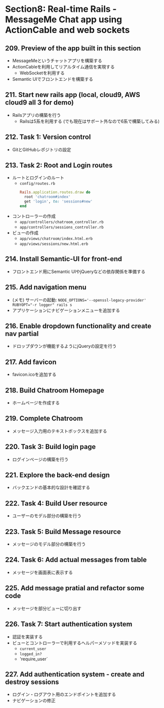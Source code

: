 # Section8: Real-time Rails - MessageMe Chat app using ActionCable and web sockets

## 209. Preview of the app built in this section

- MessageMeというチャットアプリを構築する
- ActionCableを利用してリアルタイム通信を実現する
  - WebSocketを利用する
- Semantic UIでフロントエンドを構築する

## 211. Start new rails app (local, cloud9, AWS cloud9 all 3 for demo)

- Railsアプリの構築を行う
  - Railsは5系を利用する (でも現在はサポート外なので6系で構築してみる)

## 212. Task 1: Version control

- GitとGitHubレポジトリの設定

## 213. Task 2: Root and Login routes

- ルートとログインのルート
  - `config/routes.rb`
    ```ruby
    Rails.application.routes.draw do
      root 'chatroom#index'
      get 'login', to: 'sessions#new'
    end
    ```
- コントローラーの作成
  - `app/controllers/chatroom_controller.rb`
  - `app/controllers/sessions_controller.rb`
- ビューの作成
  - `app/views/chatroom/index.html.erb`
  - `app/views/sessions/new.html.erb`

## 214. Install Semantic-UI for front-end

- フロントエンド用にSemantic UIやjQueryなどの依存関係を準備する

## 215. Add navigation menu

- (メモ) サーバーの起動: `NODE_OPTIONS='--openssl-legacy-provider' RUBYOPT="-r logger" rails s`
- アプリケーションにナビゲーションメニューを追加する

## 216. Enable dropdown functionality and create nav partial

- ドロップダウンが機能するようにjQueryの設定を行う

## 217. Add favicon

- favicon.icoを追加する

## 218. Build Chatroom Homepage

- ホームページを作成する

## 219. Complete Chatroom

- メッセージ入力用のテキストボックスを追加する

## 220. Task 3: Build login page

- ログインページの構築を行う

## 221. Explore the back-end design

- バックエンドの基本的な設計を確認する

## 222. Task 4: Build User resource

- ユーザーのモデル部分の構築を行う

## 223. Task 5: Build Message resource

- メッセージのモデル部分の構築を行う

## 224. Task 6: Add actual messages from table

- メッセージを画面表に表示する

## 225. Add message pratial and refactor some code

- メッセージを部分ビューに切り出す

## 226. Task 7: Start authentication system

- 認証を実装する
- ビューとコントローラーで利用するヘルパーメソッドを実装する
  - `current_user`
  - `logged_in?`
  - 'require_user`

## 227. Add authentication system - create and destroy sessions

- ログイン・ログアウト用のエンドポイントを追加する
- ナビゲーションの修正
